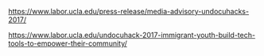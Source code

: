 https://www.labor.ucla.edu/press-release/media-advisory-undocuhacks-2017/

https://www.labor.ucla.edu/undocuhack-2017-immigrant-youth-build-tech-tools-to-empower-their-community/
